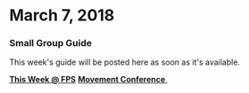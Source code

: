 # March 7, 2018

### Small Group Guide
<!--[ **Title Goes Here** ]( guide.pdf )-->
This week's guide will be posted here as soon as it's available.

<!--End of Markdown Content-->

<!--Bottom Page Nav Buttons-->
<div align="left">
    <a class="btn btn-default btn-sm" href="#" role="button"><font class="text-muted"><b>This Week @ FPS</b></font></a>
    <a class="btn btn-default btn-sm" href="movement" role="button"><b>Movement Conference</b>&nbsp;<i class="fa fa-arrow-right"></i></a>
</div>

